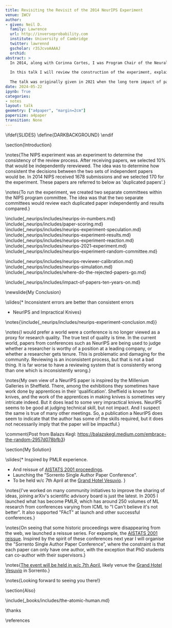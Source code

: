```yaml
---
title: Revisiting the Revisit of the 2014 NeurIPS Experiment
venue: IWCV
author:
- given: Neil D.
  family: Lawrence
  url: http://inverseprobability.com
  institute: University of Cambridge
  twitter: lawrennd
  gscholar: r3SJcvoAAAAJ
  orchid: 
abstract: >
  In 2014, along with Corinna Cortes, I was Program Chair of the Neural Information Processing Systems conference. At the time, when wondering about innovations for the conference, Corinna and I decided it would be interesting to test the consistency of reviewing. With this in mind, we randomly selected 10% of submissions and had them reviewed by two independent committees. 
  
  In this talk I will review the construction of the experiment, explain how the NeurIPS review process worked and talk about what I felt the implications for reviewing were, vs what the community reaction was.
  
  The talk was originally given in 2021 when the long term impact of papers were measured by seven years of citations. Here we augment the results with citations from today, 2024, nearly a decade after papers were published.
date: 2024-05-22
ipynb: True
categories:
- notes
layout: talk
geometry: ["a4paper", "margin=2cm"]
papersize: a4paper
transition: None
---
```


\ifdef{SLIDES}
\define{DARKBACKGROUND}
\endif

\section{Introduction}

\notes{The NIPS experiment was an experiment to determine the consistency of the review process. After receiving papers, we selected 10% that would be independently rereviewed. The idea was to determine how consistent the decisions between the two sets of independent papers would be. In 2014 NIPS received 1678 submissions and we selected 170 for the experiment. These papers are referred to below as 'duplicated papers'.}

\notes{To run the experiment, we created two separate committees within the NIPS program committee. The idea was that the two separate committees would review each duplicated paper independently and results compared.}

\include{_neurips/includes/neurips-in-numbers.md}
\include{_neurips/includes/paper-scoring.md}
\include{_neurips/includes/neurips-experiment-speculation.md}
\include{_neurips/includes/neurips-experiment-results.md}
\include{_neurips/includes/neurips-experiment-reaction.md}
\include{_neurips/includes/neurips-2021-experiment.md}
\include{_neurips/includes/neurips-experiment-random-committee.md}

<!--include{_neurips/includes/neurips-experiment.md}-->
\include{_neurips/includes/neurips-reviewer-calibration.md}
\include{_neurips/includes/neurips-simulation.md}
\include{_neurips/includes/where-do-the-rejected-papers-go.md}

\include{_neurips/includes/impact-of-papers-ten-years-on.md}

\newslide{My Conclusion}

\slides{* Inconsistent errors are better than consistent errors
* NeurIPS and Impractical Knives}

\notes{\include{_neurips/includes/neurips-experiment-conclusion.md}}

\notes{I would prefer a world were a conference is no longer viewed as a proxy for research quality. The true test of quality is time. In the current world, papers from conferences such as NeurIPS are being used to judge whether a researcher is worthy of a position at a leading company, or whether a researcher gets tenure. This is problematic and damaging for the community. Reviewing is an inconsistent process, but that is not a bad thing. It is far worse to have a reviewing system that is consistently wrong than one which is inconsistently wrong.}

\notes{My own view of a NeurIPS paper is inspired by the Millenium Galleries in Sheffield. There, among the exhibitions they sometimes have work done by apprentices in their 'qualification'. Sheffield is known for knives, and the work of the apprentices in making knives is sometimes very intricate indeed. But it does lead to some very impractical knives. NeurIPS seems to be good at judging technical skill, but not impact. And I suspect the same is true of many other meetings. So, a publication a NeurIPS does seem to indicate that the author has some of the skills required, but it does not necessarily imply that the paper will be impactful.}


\comment{Post from Balazs Kegl: <https://balazskegl.medium.com/embrace-the-random-2957d078bfb3>}

\section{My Solution}

\slides{* Inspired by PMLR experience.
* And reissue of [AISTATS 2001 proceedings](https://proceedings.mlr.press/r3/).
* Launching the "Sorrento Single Author Paper Conference".
* To be held w/c 7th April at the [Grand Hotel Vesuvio](https://www.vesuviosorrento.com/).
}

\notes{I've worked on many community initiatives to improve the sharing of ideas, joining arXiv's scientific advisory board is just the latest. In 2005 I launched what has become PMLR, which has around 250 volumes of ML research from conferences varying from ICML to "I Can't believe it's not better". It also supported "FAcT" at launch and other successful conferences.}

\notes{On seeing that some historic proceedings were disappearing from the web, we launched a reissue series. For expample, the [AISTATS 2001 reissue](https://proceedings.mlr.press/r3/). Inspired by the spirit of these conferences next year I will organise the "Sorrento Single Author Paper Conference", where the constraint is that each paper can only have one author, with the exception that PhD students can co-author with their supervisors.}

\notes{[The event will be held in w/c 7th April](https://inverseprobability.com/sorrento/), likely venue the [Grand Hotel Vesuvio](https://www.vesuviosorrento.com/) in Sorrento.}

\notes{Looking forward to seeing you there!}

\section{Also}

\include{_books/includes/the-atomic-human.md}


\thanks

\references



